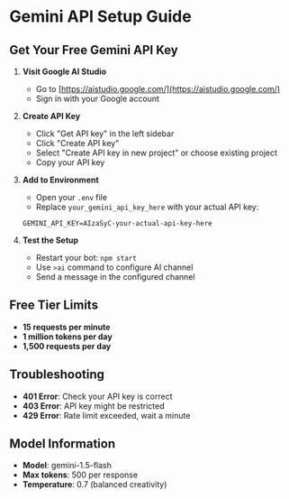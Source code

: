 # Gemini API Setup Guide

## Get Your Free Gemini API Key

1. **Visit Google AI Studio**
   - Go to [https://aistudio.google.com/](https://aistudio.google.com/)
   - Sign in with your Google account

2. **Create API Key**
   - Click "Get API key" in the left sidebar
   - Click "Create API key"
   - Select "Create API key in new project" or choose existing project
   - Copy your API key

3. **Add to Environment**
   - Open your `.env` file
   - Replace `your_gemini_api_key_here` with your actual API key:
   ```
   GEMINI_API_KEY=AIzaSyC-your-actual-api-key-here
   ```

4. **Test the Setup**
   - Restart your bot: `npm start`
   - Use `>ai` command to configure AI channel
   - Send a message in the configured channel

## Free Tier Limits
- **15 requests per minute**
- **1 million tokens per day**
- **1,500 requests per day**

## Troubleshooting
- **401 Error**: Check your API key is correct
- **403 Error**: API key might be restricted
- **429 Error**: Rate limit exceeded, wait a minute

## Model Information
- **Model**: gemini-1.5-flash
- **Max tokens**: 500 per response
- **Temperature**: 0.7 (balanced creativity)